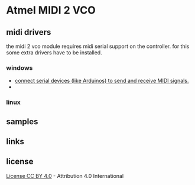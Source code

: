 # Atmel MIDI 2 VCO

## midi drivers

the midi 2 vco module requires midi serial support on the controller. for this some extra drivers have to be installed. 

### windows

* [connect serial devices (like Arduinos) to send and receive MIDI signals.](http://projectgus.github.io/hairless-midiserial/)
* 

### linux

## samples

## links

## license

[License CC BY 4.0](http://creativecommons.org/licenses/by/4.0/) - Attribution 4.0 International
